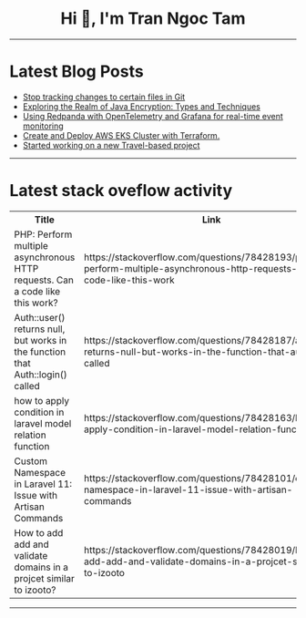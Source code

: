 <h1 align="center">Hi 👋, I'm Tran Ngoc Tam</h1>

---

# Latest Blog Posts 
<!-- BLOG-POST-LIST:START -->
- [Stop tracking changes to certain files in Git](https://dev.to/benmatselby/stop-tracking-changes-to-certain-files-in-git-24g6)
- [Exploring the Realm of Java Encryption: Types and Techniques](https://dev.to/dbillion/exploring-the-realm-of-java-encryption-types-and-techniques-20io)
- [Using Redpanda with OpenTelemetry and Grafana for real-time event monitoring](https://dev.to/akinfiyinfoluwa/using-redpanda-with-opentelemetry-and-grafana-for-real-time-event-monitoring-li6)
- [Create and Deploy AWS EKS Cluster with Terraform.](https://dev.to/swapi123/create-and-deploy-aws-eks-cluster-with-terraform-41h3)
- [Started working on a new Travel-based project](https://dev.to/ayush2390/started-working-on-a-new-travel-based-project-3hia)
<!-- BLOG-POST-LIST:END -->

---

# Latest stack oveflow activity
<table>
  <tr><th>Title</th><th>Link</th></tr>
  <!-- STACKOVERFLOW:START --><tr><td>PHP: Perform multiple asynchronous HTTP requests. Can a code like this work?</td><td>https://stackoverflow.com/questions/78428193/php-perform-multiple-asynchronous-http-requests-can-a-code-like-this-work</td></tr><tr><td>Auth::user&lpar;&rpar; returns null, but works in the function that Auth::login&lpar;&rpar; called</td><td>https://stackoverflow.com/questions/78428187/authuser-returns-null-but-works-in-the-function-that-authlogin-called</td></tr><tr><td>how to apply condition in laravel model relation function</td><td>https://stackoverflow.com/questions/78428163/how-to-apply-condition-in-laravel-model-relation-function</td></tr><tr><td>Custom Namespace in Laravel 11: Issue with Artisan Commands</td><td>https://stackoverflow.com/questions/78428101/custom-namespace-in-laravel-11-issue-with-artisan-commands</td></tr><tr><td>How to add add and validate domains in a projcet similar to izooto?</td><td>https://stackoverflow.com/questions/78428019/how-to-add-add-and-validate-domains-in-a-projcet-similar-to-izooto</td></tr><!-- STACKOVERFLOW:END -->
</table>

---


